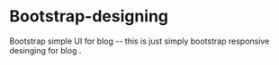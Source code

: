 # Bootstrap-designing
Bootstrap simple UI for blog
-- this is just simply bootstrap responsive desinging for blog . 
